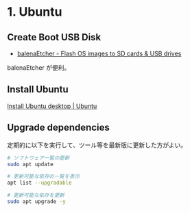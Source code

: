 # 1. Ubuntu


## Create Boot USB Disk

- [balenaEtcher - Flash OS images to SD cards & USB drives](https://www.balena.io/etcher/)

balenaEtcher が便利。


## Install Ubuntu

[Install Ubuntu desktop | Ubuntu](https://ubuntu.com/tutorials/install-ubuntu-desktop#1-overview)


## Upgrade dependencies

定期的に以下を実行して、ツール等を最新版に更新した方がよい。

```sh
# ソフトウェア一覧の更新
sudo apt update

# 更新可能な依存の一覧を表示
apt list --upgradable

# 更新可能な依存を更新
sudo apt upgrade -y
```
